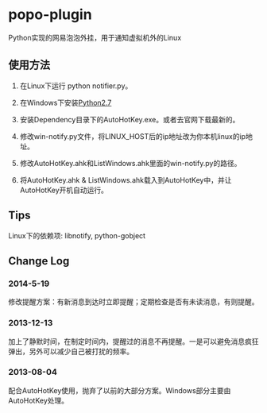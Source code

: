 popo-plugin
===========

Python实现的网易泡泡外挂，用于通知虚拟机外的Linux



## 使用方法


1. 在Linux下运行 python notifier.py。

2. 在Windows下安装[Python2.7](http://www.python.org/ftp/python/2.7.5/python-2.7.5.msi)

3. 安装Dependency目录下的AutoHotKey.exe。或者去官网下载最新的。

4. 修改win-notify.py文件，将LINUX_HOST后的ip地址改为你本机linux的ip地址。

5. 修改AutoHotKey.ahk和ListWindows.ahk里面的win-notify.py的路径。

6. 将AutoHotKey.ahk & ListWindows.ahk载入到AutoHotKey中，并让AutoHotKey开机自动运行。


## Tips
Linux下的依赖项: libnotify, python-gobject


## Change Log

### 2014-5-19
修改提醒方案：有新消息到达时立即提醒；定期检查是否有未读消息，有则提醒。

### 2013-12-13
加上了静默时间，在制定时间内，提醒过的消息不再提醒。一是可以避免消息疯狂弹出，另外可以减少自己被打扰的频率。

### 2013-08-04
配合AutoHotKey使用，抛弃了以前的大部分方案。Windows部分主要由AutoHotKey处理。
